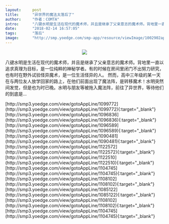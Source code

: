 ```yaml
---
layout:     post
title:      "异世界的魔法太落后了"
author:     "作者：COMTA"
intro:      "八键水明是生活在现代的魔术师，并且是继承了父亲意志的魔术师。背地里一直以追求真理为目标，是一位纯粹的神秘学者。有的时候在房间里闭门不出努力研究，也有时在野外试验怪异魔术，是一位生活怪异的人。 然而，高中三年级的某一天在与两位友人放学回家的路上，在他们前面出现了魔法阵，是转移魔术！水明突然间发觉，但是也为时已晚。水明与朋友等被拖入魔法阵，前往了异世界，等待他们的到底是..."
date:       "2018-02-14 16:57:05"
tags:       "落后"
image:      "http://smp.yoedge.com/smp-app/resource/viewImage/1002902appline.png"
---
```

<div style="text-align: center">
<p><img src="http://smp.yoedge.com/smp-app/resource/viewImage/1002902appline.png"/></p>
</div>
<p class="post-meta">
<span>八键水明是生活在现代的魔术师，并且是继承了父亲意志的魔术师。背地里一直以追求真理为目标，是一位纯粹的神秘学者。有的时候在房间里闭门不出努力研究，也有时在野外试验怪异魔术，是一位生活怪异的人。 然而，高中三年级的某一天在与两位友人放学回家的路上，在他们前面出现了魔法阵，是转移魔术！水明突然间发觉，但是也为时已晚。水明与朋友等被拖入魔法阵，前往了异世界，等待他们的到底是...</span>
</p>
[http://smp3.yoedge.com/view/gotoAppLine/1099772](http://smp3.yoedge.com/view/gotoAppLine/1099772){:target="_blank"}
[http://smp3.yoedge.com/view/gotoAppLine/1096836](http://smp3.yoedge.com/view/gotoAppLine/1096836){:target="_blank"}
[http://smp3.yoedge.com/view/gotoAppLine/1096589](http://smp3.yoedge.com/view/gotoAppLine/1096589){:target="_blank"}
[http://smp3.yoedge.com/view/gotoAppLine/1090481](http://smp3.yoedge.com/view/gotoAppLine/1090481){:target="_blank"}
[http://smp3.yoedge.com/view/gotoAppLine/1122572](http://smp3.yoedge.com/view/gotoAppLine/1122572){:target="_blank"}
[http://smp3.yoedge.com/view/gotoAppLine/1122510](http://smp3.yoedge.com/view/gotoAppLine/1122510){:target="_blank"}
[http://smp3.yoedge.com/view/gotoAppLine/1104745](http://smp3.yoedge.com/view/gotoAppLine/1104745){:target="_blank"}
[http://smp3.yoedge.com/view/gotoAppLine/1108102](http://smp3.yoedge.com/view/gotoAppLine/1108102){:target="_blank"}
[http://smp3.yoedge.com/view/gotoAppLine/1085122](http://smp3.yoedge.com/view/gotoAppLine/1085122){:target="_blank"}
[http://smp3.yoedge.com/view/gotoAppLine/1108102](http://smp3.yoedge.com/view/gotoAppLine/1108102){:target="_blank"}
[http://smp3.yoedge.com/view/gotoAppLine/1104745](http://smp3.yoedge.com/view/gotoAppLine/1104745){:target="_blank"}


